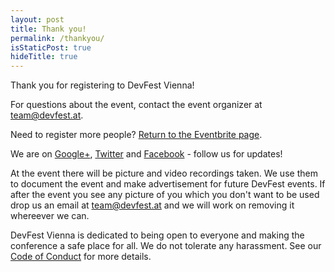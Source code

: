 ```yaml
---
layout: post
title: Thank you!
permalink: /thankyou/
isStaticPost: true
hideTitle: true
---
```


Thank you for registering to DevFest Vienna!

For questions about the event, contact the event organizer at [team@devfest.at](mailto:team@devfest.at).

Need to register more people? [Return to the Eventbrite page](http://devfest-vienna.eventbrite.com).

We are on [Google+](https://google.com/+DevFestVienna), [Twitter](https://twitter.com/devfestvienna) and [Facebook](https://www.facebook.com/devfestvienna) - follow us for updates!

At the event there will be picture and video recordings taken. We use them to document the event and make advertisement for future DevFest events.
If after the event you see any picture of you which you don't want to be used drop us an email at [team@devfest.at](mailto:team@devfest.at) and we will work on removing it whereever we can.

DevFest Vienna is dedicated to being open to everyone and making the conference a safe place for all.
We do not tolerate any harassment.
See our [Code of Conduct](/cod) for more details.

<img class="img-responsive feature-image" src="{{ site.baseurl }}/img/posts/thankyou.jpg" style="display:none">
